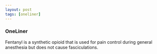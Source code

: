 ```yaml
---
layout: post
tags: [oneliner]
---
```



### OneLiner

Fentanyl is a synthetic opioid that is used for pain control during general anesthesia but does not cause fasciculations.
